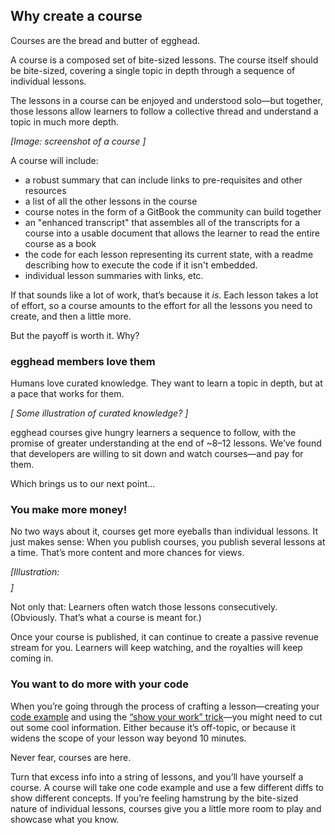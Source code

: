 ## Why create a course
Courses are the bread and butter of egghead.

A course is a composed set of bite-sized lessons. The course itself should be bite-sized, covering a single topic in depth through a sequence of individual lessons.

The lessons in a course can be enjoyed and understood solo—but together, those lessons allow learners to follow a collective thread and understand a topic in much more depth.

*[Image: screenshot of a course ]*

A course will include:

- a robust summary that can include links to pre-requisites and other resources
- a list of all the other lessons in the course
- course notes in the form of a GitBook the community can build together
- an "enhanced transcript" that assembles all of the transcripts for a course into a usable document that allows the learner to read the entire course as a book
- the code for each lesson representing its current state, with a readme describing how to execute the code if it isn't embedded.
- individual lesson summaries with links, etc.

If that sounds like a lot of work, that’s because it *is*. Each lesson takes a lot of effort, so a course amounts to the effort for all the lessons you need to create, and then a little more.

But the payoff is worth it. Why?


### egghead members love them

Humans love curated knowledge. They want to learn a topic in depth, but at a pace that works for them.

*[ Some illustration of curated knowledge? ]*

egghead courses give hungry learners a sequence to follow, with the promise of greater understanding at the end of ~8–12 lessons. We’ve found that developers are willing to sit down and watch courses—and pay for them.

Which brings us to our next point...


### You make more money!

No two ways about it, courses get more eyeballs than individual lessons. It just makes sense: When you publish courses, you publish several lessons at a time. That’s more content and more chances for views.

*[Illustration: $$$$]*

Not only that: Learners often watch those lessons consecutively. (Obviously. That’s what a course is meant for.)

Once your course is published, it can continue to create a passive revenue stream for you. Learners will keep watching, and the royalties will keep coming in.


### You want to do more with your code

When you’re going through the process of crafting a lesson—creating your [code example](https://paper.dropbox.com/doc/05-Create-your-code-example-cDZZONYRKCLyHsIKaIuSY) and using the [“show your work” trick](https://paper.dropbox.com/doc/08-The-show-your-work-trick-LSi5Afd81Ougalm84MYWe)—you might need to cut out some cool information. Either because it’s off-topic, or because it widens the scope of your lesson way beyond 10 minutes.

Never fear, courses are here.

Turn that excess info into a string of lessons, and you’ll have yourself a course. A course will take one code example and use a few different diffs to show different concepts. If you’re feeling hamstrung by the bite-sized nature of individual lessons, courses give you a little more room to play and showcase what you know.
